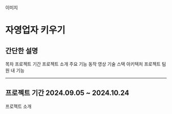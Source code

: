 이미지
# 자영업자 키우기

간단한 설명
---------------
목차
프로젝트 기간
프로젝트 소개
주요 기능
동작 영상
기술 스택
아키텍처
프로젝트 팀원
내 기능

---------------
프로젝트 기간
2024.09.05 ~ 2024.10.24
---------------
프로젝트 소개





